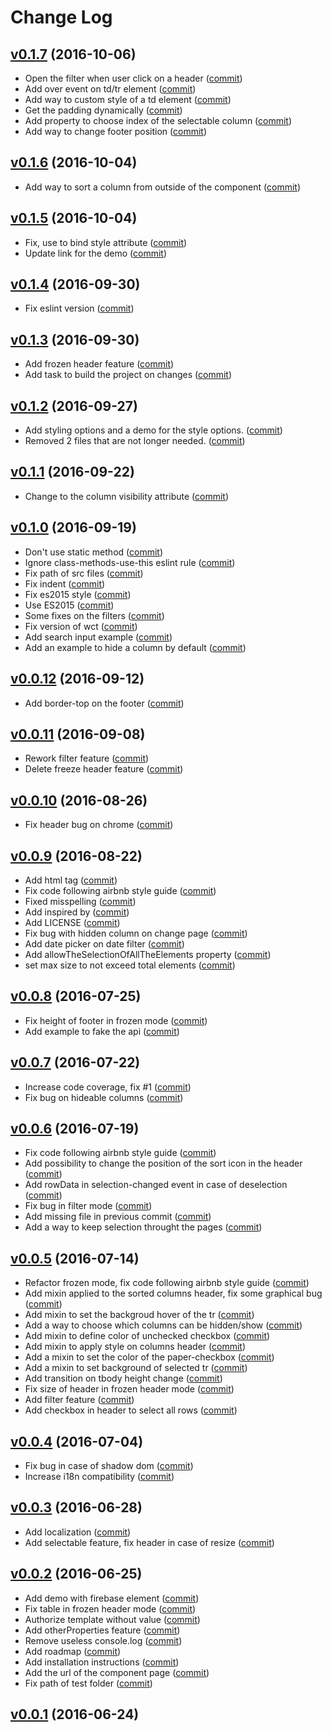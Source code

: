 # Change Log

## [v0.1.7](https://github.com/RoXuS/paper-datatable-api/tree/0.1.7) (2016-10-06)
- Open the filter when user click on a header ([commit](https://github.com/RoXuS/paper-datatable-api/commit/6f8079e))
- Add over event on td/tr element ([commit](https://github.com/RoXuS/paper-datatable-api/commit/cde088c))
- Add way to custom style of a td element ([commit](https://github.com/RoXuS/paper-datatable-api/commit/b62b2e9))
- Get the padding dynamically ([commit](https://github.com/RoXuS/paper-datatable-api/commit/61e8524))
- Add property to choose index of the selectable column ([commit](https://github.com/RoXuS/paper-datatable-api/commit/7c565b0))
- Add way to change footer position ([commit](https://github.com/RoXuS/paper-datatable-api/commit/e1ab612))

## [v0.1.6](https://github.com/RoXuS/paper-datatable-api/tree/0.1.6) (2016-10-04)
- Add way to sort a column from outside of the component ([commit](https://github.com/RoXuS/paper-datatable-api/commit/94cdea7))

## [v0.1.5](https://github.com/RoXuS/paper-datatable-api/tree/0.1.5) (2016-10-04)
- Fix, use  to bind style attribute ([commit](https://github.com/RoXuS/paper-datatable-api/commit/2308290))
- Update link for the demo ([commit](https://github.com/RoXuS/paper-datatable-api/commit/29cfe4f))

## [v0.1.4](https://github.com/RoXuS/paper-datatable-api/tree/0.1.4) (2016-09-30)
- Fix eslint version ([commit](https://github.com/RoXuS/paper-datatable-api/commit/8c55cbb))

## [v0.1.3](https://github.com/RoXuS/paper-datatable-api/tree/0.1.3) (2016-09-30)
- Add frozen header feature ([commit](https://github.com/RoXuS/paper-datatable-api/commit/99cc385))
- Add task to build the project on changes ([commit](https://github.com/RoXuS/paper-datatable-api/commit/41ed730))

## [v0.1.2](https://github.com/RoXuS/paper-datatable-api/tree/0.1.2) (2016-09-27)
- Add styling options and a demo for the style options. ([commit](https://github.com/RoXuS/paper-datatable-api/commit/67bd764))
- Removed 2 files that are not longer needed. ([commit](https://github.com/RoXuS/paper-datatable-api/commit/c8f9b0e))

## [v0.1.1](https://github.com/RoXuS/paper-datatable-api/tree/0.1.1) (2016-09-22)
- Change to the column visibility attribute ([commit](https://github.com/RoXuS/paper-datatable-api/commit/54ee269))

## [v0.1.0](https://github.com/RoXuS/paper-datatable-api/tree/0.1.0) (2016-09-19)
- Don't use static method ([commit](https://github.com/RoXuS/paper-datatable-api/commit/f4617fb))
- Ignore class-methods-use-this eslint rule ([commit](https://github.com/RoXuS/paper-datatable-api/commit/9f1bea8))
- Fix path of src files ([commit](https://github.com/RoXuS/paper-datatable-api/commit/e5c9ab3))
- Fix indent ([commit](https://github.com/RoXuS/paper-datatable-api/commit/26ae194))
- Fix es2015 style ([commit](https://github.com/RoXuS/paper-datatable-api/commit/376f5ea))
- Use ES2015 ([commit](https://github.com/RoXuS/paper-datatable-api/commit/445923c))
- Some fixes on the filters ([commit](https://github.com/RoXuS/paper-datatable-api/commit/fcf2775))
- Fix version of wct ([commit](https://github.com/RoXuS/paper-datatable-api/commit/0f52c3a))
- Add search input example ([commit](https://github.com/RoXuS/paper-datatable-api/commit/fa3607e))
- Add an example to hide a column by default ([commit](https://github.com/RoXuS/paper-datatable-api/commit/0cae0c6))

## [v0.0.12](https://github.com/RoXuS/paper-datatable-api/tree/0.0.12) (2016-09-12)
- Add border-top on the footer ([commit](https://github.com/RoXuS/paper-datatable-api/commit/38ee6f8))

## [v0.0.11](https://github.com/RoXuS/paper-datatable-api/tree/0.0.11) (2016-09-08)
- Rework filter feature ([commit](https://github.com/RoXuS/paper-datatable-api/commit/257bf56))
- Delete freeze header feature ([commit](https://github.com/RoXuS/paper-datatable-api/commit/032cb66))

## [v0.0.10](https://github.com/RoXuS/paper-datatable-api/tree/0.0.10) (2016-08-26)
- Fix header bug on chrome ([commit](https://github.com/RoXuS/paper-datatable-api/commit/ae5b9dd))

## [v0.0.9](https://github.com/RoXuS/paper-datatable-api/tree/0.0.9) (2016-08-22)
- Add html tag ([commit](https://github.com/RoXuS/paper-datatable-api/commit/b557db0))
- Fix code following airbnb style guide ([commit](https://github.com/RoXuS/paper-datatable-api/commit/cd55d63))
- Fixed misspelling ([commit](https://github.com/RoXuS/paper-datatable-api/commit/95ed955))
- Add inspired by ([commit](https://github.com/RoXuS/paper-datatable-api/commit/352655a))
- Add LICENSE ([commit](https://github.com/RoXuS/paper-datatable-api/commit/3b1e137))
- Fix bug with hidden column on change page ([commit](https://github.com/RoXuS/paper-datatable-api/commit/c1442c4))
- Add date picker on date filter ([commit](https://github.com/RoXuS/paper-datatable-api/commit/6757ce5))
- Add allowTheSelectionOfAllTheElements property ([commit](https://github.com/RoXuS/paper-datatable-api/commit/761f2fb))
- set max size to not exceed total elements ([commit](https://github.com/RoXuS/paper-datatable-api/commit/f277639))

## [v0.0.8](https://github.com/RoXuS/paper-datatable-api/tree/0.0.8) (2016-07-25)
- Fix height of footer in frozen mode ([commit](https://github.com/RoXuS/paper-datatable-api/commit/7273b3c))
- Add example to fake the api ([commit](https://github.com/RoXuS/paper-datatable-api/commit/3b0d621))

## [v0.0.7](https://github.com/RoXuS/paper-datatable-api/tree/0.0.7) (2016-07-22)
- Increase code coverage, fix #1 ([commit](https://github.com/RoXuS/paper-datatable-api/commit/137eb2f))
- Fix bug on hideable columns ([commit](https://github.com/RoXuS/paper-datatable-api/commit/9010a06))

## [v0.0.6](https://github.com/RoXuS/paper-datatable-api/tree/0.0.6) (2016-07-19)
- Fix code following airbnb style guide ([commit](https://github.com/RoXuS/paper-datatable-api/commit/f9fec19))
- Add possibility to change the position of the sort icon in the header ([commit](https://github.com/RoXuS/paper-datatable-api/commit/ab0e619))
- Add rowData in selection-changed event in case of deselection ([commit](https://github.com/RoXuS/paper-datatable-api/commit/a99fcbc))
- Fix bug in filter mode ([commit](https://github.com/RoXuS/paper-datatable-api/commit/685b36e))
- Add missing file in previous commit ([commit](https://github.com/RoXuS/paper-datatable-api/commit/865c543))
- Add a way to keep selection throught the pages ([commit](https://github.com/RoXuS/paper-datatable-api/commit/fc78a14))

## [v0.0.5](https://github.com/RoXuS/paper-datatable-api/tree/0.0.5) (2016-07-14)
- Refactor frozen mode, fix code following airbnb style guide ([commit](https://github.com/RoXuS/paper-datatable-api/commit/247816b))
- Add mixin applied to the sorted columns header, fix some graphical bug ([commit](https://github.com/RoXuS/paper-datatable-api/commit/950ac2d))
- Add mixin to set the backgroud hover of the tr ([commit](https://github.com/RoXuS/paper-datatable-api/commit/0d501f9))
- Add a way to choose which columns can be hidden/show ([commit](https://github.com/RoXuS/paper-datatable-api/commit/f54ddbc))
- Add mixin to define color of unchecked checkbox ([commit](https://github.com/RoXuS/paper-datatable-api/commit/7842762))
- Add mixin to apply style on columns header ([commit](https://github.com/RoXuS/paper-datatable-api/commit/4c77711))
- Add a mixin to set the color of the paper-checkbox ([commit](https://github.com/RoXuS/paper-datatable-api/commit/e15cb72))
- Add a mixin to set background of selected tr ([commit](https://github.com/RoXuS/paper-datatable-api/commit/ddb9899))
- Add transition on tbody height change ([commit](https://github.com/RoXuS/paper-datatable-api/commit/4e6cbdd))
- Fix size of header in frozen header mode ([commit](https://github.com/RoXuS/paper-datatable-api/commit/23553b0))
- Add filter feature ([commit](https://github.com/RoXuS/paper-datatable-api/commit/189aa6a))
- Add checkbox in header to select all rows ([commit](https://github.com/RoXuS/paper-datatable-api/commit/b7b9af9))

## [v0.0.4](https://github.com/RoXuS/paper-datatable-api/tree/0.0.4) (2016-07-04)
- Fix bug in case of shadow dom ([commit](https://github.com/RoXuS/paper-datatable-api/commit/502de4e))
- Increase i18n compatibility ([commit](https://github.com/RoXuS/paper-datatable-api/commit/28101d8))

## [v0.0.3](https://github.com/RoXuS/paper-datatable-api/tree/0.0.3) (2016-06-28)
- Add localization ([commit](https://github.com/RoXuS/paper-datatable-api/commit/18b19fb))
- Add selectable feature, fix header in case of resize ([commit](https://github.com/RoXuS/paper-datatable-api/commit/bbb52e1))

## [v0.0.2](https://github.com/RoXuS/paper-datatable-api/tree/0.0.2) (2016-06-25)
- Add demo with firebase element ([commit](https://github.com/RoXuS/paper-datatable-api/commit/520dc5e))
- Fix table in frozen header mode ([commit](https://github.com/RoXuS/paper-datatable-api/commit/bdcc05e))
- Authorize template without value ([commit](https://github.com/RoXuS/paper-datatable-api/commit/a609d2f))
- Add otherProperties feature ([commit](https://github.com/RoXuS/paper-datatable-api/commit/68fbcd7))
- Remove useless console.log ([commit](https://github.com/RoXuS/paper-datatable-api/commit/4e98f93))
- Add roadmap ([commit](https://github.com/RoXuS/paper-datatable-api/commit/7facb95))
- Add installation instructions ([commit](https://github.com/RoXuS/paper-datatable-api/commit/7a9b7bd))
- Add the url of the component page ([commit](https://github.com/RoXuS/paper-datatable-api/commit/6be6b27))
- Fix path of test folder ([commit](https://github.com/RoXuS/paper-datatable-api/commit/b2c82cf))

## [v0.0.1](https://github.com/RoXuS/paper-datatable-api/tree/0.0.1) (2016-06-24)
